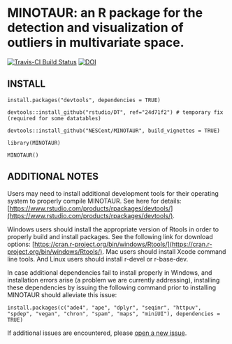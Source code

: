 # MINOTAUR: an R package for the detection and visualization of outliers in multivariate space.


[![Travis-CI Build Status](https://travis-ci.org/thierrygosselin/MINOTAUR.svg?branch=master)](https://travis-ci.org/thierrygosselin/MINOTAUR)
[![DOI](https://zenodo.org/badge/23897/NESCent/MINOTAUR.svg)](https://zenodo.org/badge/latestdoi/23897/NESCent/MINOTAUR)

## INSTALL
```
install.packages("devtools", dependencies = TRUE)

devtools::install_github("rstudio/DT", ref="24d71f2") # temporary fix (required for some datatables)

devtools::install_github("NESCent/MINOTAUR", build_vignettes = TRUE)

library(MINOTAUR)

MINOTAUR()
```

## ADDITIONAL NOTES
Users may need to install additional development tools for their operating system to properly compile MINOTAUR. See here for details: [https://www.rstudio.com/products/rpackages/devtools/](https://www.rstudio.com/products/rpackages/devtools/).

Windows users should install the appropriate version of Rtools in order to properly build and install packages. See the following link for download options: [https://cran.r-project.org/bin/windows/Rtools/](https://cran.r-project.org/bin/windows/Rtools/). Mac users should install Xcode command line tools. And Linux users should install r-devel or r-base-dev. 

In case additional dependencies fail to install properly in Windows, and installation errors arise (a problem we are currently addressing), installing these dependencies by issuing the following command prior to installing MINOTAUR should alleviate this issue:
```
install.packages(c("ade4", "ape", "dplyr", "seqinr", "httpuv", "spdep", "vegan", "chron", "spam", "maps", "miniUI"), dependencies = TRUE)
```

If additional issues are encountered, please [open a new issue](https://github.com/NESCent/MINOTAUR/issues/new).
